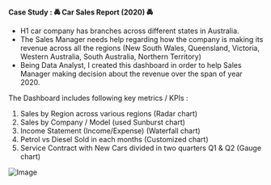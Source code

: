 **Case Study : 🚔 Car Sales Report (2020) 🚔**

- H1 car company has branches across different states in Australia.
- The Sales Manager needs help regarding how the company is making its revenue across all the regions (New South Wales, Queensland, Victoria, Western Australia, South Australia, Northern Territory)
- Being Data Analyst, I created this dashboard in order to help Sales Manager making decision about the revenue over the span of year 2020.

The Dashboard includes following key metrics / KPIs :
1. Sales by Region across various regions (Radar chart)
2. Sales by Company / Model (used Sunburst chart)
3. Income Statement (Income/Expense) (Waterfall chart)
4. Petrol vs Diesel Sold in each months (Customized chart)
5. Service Contract with New Cars divided in two quarters Q1 & Q2 (Gauge chart)

![Image](https://media-exp1.licdn.com/dms/image/C4E22AQHXDCUJRJcMWg/feedshare-shrink_2048_1536/0/1639346724852?e=1642032000&v=beta&t=MZndIG4LGRLTIGa07VsbVd0WwhvwAuh8BjxMiaZEDOI)
